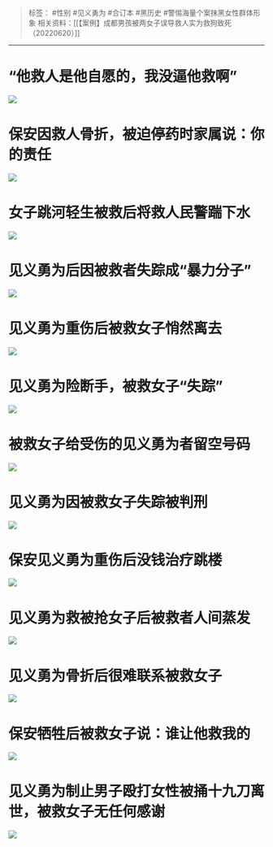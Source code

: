 > 标签： #性别 #见义勇为 #合订本 #黑历史 #警惕海量个案抹黑女性群体形象
> 相关资料：[[【案例】成都男孩被两女子误导救人实为救狗致死（20220620）]]
***
# “他救人是他自愿的，我没逼他救啊”
![](https://raw.githubusercontent.com/bluntvoice/mypic/main/img-1674011999325be9d92c96c00285d2d6561b607faf52dc9aa798cf852adaf54eb8b020631c7bc.jpg)
# 保安因救人骨折，被迫停药时家属说：你的责任
![](https://raw.githubusercontent.com/bluntvoice/mypic/main/img-16740120037329be41ea93248c3e72d8bed3fb16c33c06c6bae75517c6770fdb1a05c4b3d01dc.jpg)
# 女子跳河轻生被救后将救人民警踹下水
![](https://raw.githubusercontent.com/bluntvoice/mypic/main/img-16740120070298e5a35d904ef428d4dbcb09175ceb0e9af8d35333b1bf1e807125c25a66ce183.jpg)
# 见义勇为后因被救者失踪成“暴力分子”
![](https://raw.githubusercontent.com/bluntvoice/mypic/main/img-1674012013056b8d2fddb13d5feacf84d0e7fa8143e1458cae4eaa1987e09104536572c63cddf.jpg) 
# 见义勇为重伤后被救女子悄然离去
![](https://raw.githubusercontent.com/bluntvoice/mypic/main/img-16740120174798476e1eda388f8ddaae7460282dda5935f28136b18bc298364ff1e65d801ff8a.jpg)
# 见义勇为险断手，被救女子“失踪”
![](https://raw.githubusercontent.com/bluntvoice/mypic/main/img-1674012023659f9acdfe471d4a92c927947d3b8a0005099f9fa488f6aad89c837a0baa1466a1c.jpg)
# 被救女子给受伤的见义勇为者留空号码
![](https://raw.githubusercontent.com/bluntvoice/mypic/main/img-1674012026177e3f6df7845564480a4527c3a23973bf8c0356f9a06c7c0dfdc8ed53b1ba4d11a.jpg)
# 见义勇为因被救女子失踪被判刑
![](https://raw.githubusercontent.com/bluntvoice/mypic/main/img-1674012021220b0ac67c9cf76bd16067ac1b23b1afec4bc90641429c62a48438764ed4d42e740.jpg)
# 保安见义勇为重伤后没钱治疗跳楼
![](https://raw.githubusercontent.com/bluntvoice/mypic/main/img-167401202921877c63dcb9c2d79ca477675d4523bbba18cfa13a0a7447951f60980be1fae8289.jpg)
# 见义勇为救被抢女子后被救者人间蒸发
![](https://raw.githubusercontent.com/bluntvoice/mypic/main/img-1674012031423b9619e1074fa1fdf20c029b07847f5bd3c4655efe1d018a9838d3a510e050f19.jpg)
# 见义勇为骨折后很难联系被救女子
![](https://raw.githubusercontent.com/bluntvoice/mypic/main/img-167401203369611d109ead7e1f83cc133ae3878cc53364f9762eb2517f082aaef08617f61c5cf.jpg)
# 保安牺牲后被救女子说：谁让他救我的
![](https://raw.githubusercontent.com/bluntvoice/mypic/main/img-16740119955674f248411cb5280aaac3f3f0dfe881ff78549358ecff61753c8a02a6added9b34.jpg)
# 见义勇为制止男子殴打女性被捅十九刀离世，被救女子无任何感谢
![](https://raw.githubusercontent.com/bluntvoice/mypic/main/img-16740120393784e4f2d520412ec011b8f62ab85d7e34f7eb50741f214aeaef78f32ea766ce6d0.jpg)